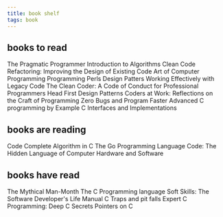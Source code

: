 ```yaml
---
title: book shelf
tags: book
---
```


books to read
------------------
The Pragmatic Programmer
Introduction to Algorithms
Clean Code
Refactoring: Improving the Design of Existing Code
Art of Computer Programming
Programming Perls
Design Patters
Working Effectively with Legacy Code
The Clean Coder: A Code of Conduct for Professional Programmers
Head First Design Patterns
Coders at Work: Reflections on the Craft of Programming
Zero Bugs and Program Faster
Advanced C programming by Example
C Interfaces and Implementations


books are reading
------------------
Code Complete
Algorithm in C
The Go Programming Language
Code: The Hidden Language of Computer Hardware and Software



books have read
------------------
The Mythical Man-Month
The C Programming language
Soft Skills: The Software Developer's Life Manual
C Traps and pit falls
Expert C Programming: Deep C Secrets
Pointers on C

